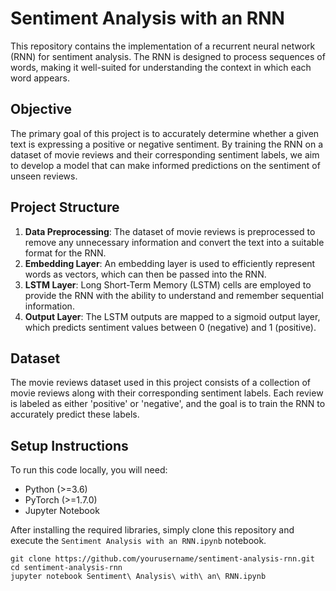 # Sentiment Analysis with an RNN

This repository contains the implementation of a recurrent neural network (RNN) for sentiment analysis. The RNN is designed to process sequences of words, making it well-suited for understanding the context in which each word appears.

## Objective

The primary goal of this project is to accurately determine whether a given text is expressing a positive or negative sentiment. By training the RNN on a dataset of movie reviews and their corresponding sentiment labels, we aim to develop a model that can make informed predictions on the sentiment of unseen reviews.

## Project Structure

1. **Data Preprocessing**: The dataset of movie reviews is preprocessed to remove any unnecessary information and convert the text into a suitable format for the RNN.
2. **Embedding Layer**: An embedding layer is used to efficiently represent words as vectors, which can then be passed into the RNN.
3. **LSTM Layer**: Long Short-Term Memory (LSTM) cells are employed to provide the RNN with the ability to understand and remember sequential information.
4. **Output Layer**: The LSTM outputs are mapped to a sigmoid output layer, which predicts sentiment values between 0 (negative) and 1 (positive).

## Dataset

The movie reviews dataset used in this project consists of a collection of movie reviews along with their corresponding sentiment labels. Each review is labeled as either 'positive' or 'negative', and the goal is to train the RNN to accurately predict these labels.

## Setup Instructions

To run this code locally, you will need:

- Python (>=3.6)
- PyTorch (>=1.7.0)
- Jupyter Notebook

After installing the required libraries, simply clone this repository and execute the `Sentiment Analysis with an RNN.ipynb` notebook.

```shell
git clone https://github.com/yourusername/sentiment-analysis-rnn.git
cd sentiment-analysis-rnn
jupyter notebook Sentiment\ Analysis\ with\ an\ RNN.ipynb
